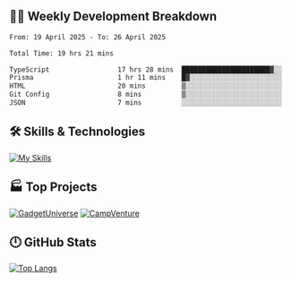 

## 🧑‍💻 Weekly Development Breakdown

<!--START_SECTION:waka-->

```txt
From: 19 April 2025 - To: 26 April 2025

Total Time: 19 hrs 21 mins

TypeScript                 17 hrs 28 mins  ██████████████████████▓░░   90.08 %
Prisma                     1 hr 11 mins    █▓░░░░░░░░░░░░░░░░░░░░░░░   06.10 %
HTML                       20 mins         ▒░░░░░░░░░░░░░░░░░░░░░░░░   01.72 %
Git Config                 8 mins          ▒░░░░░░░░░░░░░░░░░░░░░░░░   00.71 %
JSON                       7 mins          ░░░░░░░░░░░░░░░░░░░░░░░░░   00.66 %
```

<!--END_SECTION:waka-->

## 🛠️ Skills & Technologies

[![My Skills](https://skillicons.dev/icons?i=angular,react,docker,mongodb,nodejs,express,github,bootstrap,prisma,postman,postgres&perline=8)](https://skillicons.dev)

## 🏭 Top Projects

[![GadgetUniverse](https://github-readme-stats.vercel.app/api/pin/?username=aimxnaim&repo=GadgetUniverse&theme=dark)](https://github.com/aimxnaim/GadgetUniverse)
[![CampVenture](https://github-readme-stats.vercel.app/api/pin/?username=aimxnaim&repo=CampVenture&theme=dark)](https://github.com/aimxnaim/CampVenture)

## 🕛 GitHub Stats
 
[![Top Langs](https://github-readme-stats.vercel.app/api/top-langs/?username=aimxnaim&layout=compact&theme=dark)](https://github.com/anuraghazra/github-readme-stats)



